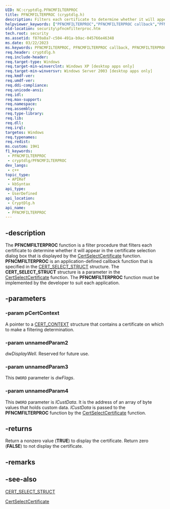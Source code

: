 ```yaml
---
UID: NC:cryptdlg.PFNCMFILTERPROC
title: PFNCMFILTERPROC (cryptdlg.h)
description: Filters each certificate to determine whether it will appear in the certificate selection dialog box that is displayed by the CertSelectCertificate function.
helpviewer_keywords: ["PFNCMFILTERPROC","PFNCMFILTERPROC callback","PFNCMFILTERPROC callback function [Security]","cryptdlg/PFNCMFILTERPROC","security.pfncmfilterproc"]
old-location: security\pfncmfilterproc.htm
tech.root: security
ms.assetid: f870a8a7-c504-491a-b9ac-045766e46348
ms.date: 03/22/2023
ms.keywords: PFNCMFILTERPROC, PFNCMFILTERPROC callback, PFNCMFILTERPROC callback function [Security], cryptdlg/PFNCMFILTERPROC, security.pfncmfilterproc
req.header: cryptdlg.h
req.include-header: 
req.target-type: Windows
req.target-min-winverclnt: Windows XP [desktop apps only]
req.target-min-winversvr: Windows Server 2003 [desktop apps only]
req.kmdf-ver: 
req.umdf-ver: 
req.ddi-compliance: 
req.unicode-ansi: 
req.idl: 
req.max-support: 
req.namespace: 
req.assembly: 
req.type-library: 
req.lib: 
req.dll: 
req.irql: 
targetos: Windows
req.typenames: 
req.redist: 
ms.custom: 19H1
f1_keywords:
 - PFNCMFILTERPROC
 - cryptdlg/PFNCMFILTERPROC
dev_langs:
 - c++
topic_type:
 - APIRef
 - kbSyntax
api_type:
 - UserDefined
api_location:
 - CryptDlg.h
api_name:
 - PFNCMFILTERPROC
---
```


## -description

The **PFNCMFILTERPROC** function is a filter procedure that filters each certificate to determine whether it will appear in the certificate selection dialog box that is displayed by the [CertSelectCertificate](nf-cryptdlg-certselectcertificatea.md) function. **PFNCMFILTERPROC** is an application-defined callback function that is specified in the [CERT_SELECT_STRUCT](ns-cryptdlg-cert_select_struct_a.md) structure. The **CERT_SELECT_STRUCT** structure is a parameter in the [CertSelectCertificate](nf-cryptdlg-certselectcertificatea.md) function. The **PFNCMFILTERPROC** function must be implemented by the developer to suit each application.

## -parameters

### -param pCertContext

A pointer to a [CERT_CONTEXT](/windows/win32/api/wincrypt/ns-wincrypt-cert_context) structure that contains a certificate on which to make a filtering determination.

### -param unnamedParam2

*dwDisplayWell*. Reserved for future use.

### -param unnamedParam3

This `DWORD` parameter is *dwFlags*.

### -param unnamedParam4

This `DWORD` parameter is *lCustData*. It is the address of an array of byte values that holds custom data. *lCustData* is passed to the **PFNCMFILTERPROC** function by the [CertSelectCertificate](nf-cryptdlg-certselectcertificatea.md) function.

## -returns

Return a nonzero value (**TRUE**) to display the certificate. Return zero (**FALSE**) to not display the certificate.

## -remarks

## -see-also

[CERT_SELECT_STRUCT](ns-cryptdlg-cert_select_struct_a.md)

[CertSelectCertificate](nf-cryptdlg-certselectcertificatea.md)
